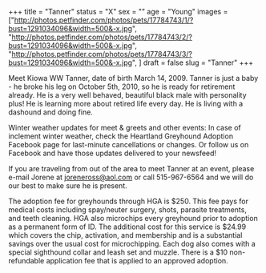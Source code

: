 +++
title = "Tanner"
status = "X"
sex = ""
age = "Young"
images = ["http://photos.petfinder.com/photos/pets/17784743/1/?bust=1291034096&width=500&-x.jpg",
"http://photos.petfinder.com/photos/pets/17784743/2/?bust=1291034096&width=500&-x.jpg",
"http://photos.petfinder.com/photos/pets/17784743/3/?bust=1291034096&width=500&-x.jpg",
]
draft = false
slug = "Tanner"
+++

Meet Kiowa WW Tanner, date of birth March 14, 2009. Tanner is just a baby - he broke his leg on October 5th, 2010, so he is ready for retirement already. He is a very well behaved, beautiful black male with personality plus! He is learning more about retired life every day. He is living with a dashound and doing fine.


Winter weather updates for meet & greets and other events: In case of inclement winter weather, check the Heartland Greyhound Adoption Facebook page for last-minute cancellations or changes. Or follow us on Facebook and have those updates delivered to your newsfeed!


If you are traveling from out of the area to meet Tanner at an event, please e-mail Jorene at joreneross@aol.com or call 515-967-6564 and we will do our best to make sure he is present.

The adoption fee for greyhounds through HGA is $250. This fee pays for medical costs including spay/neuter surgery, shots, parasite treatments, and teeth cleaning. HGA also microchips every greyhound prior to adoption as a permanent form of ID. The additional cost for this service is $24.99 which covers the chip, activation, and membership and is a substantial savings over the usual cost for microchipping. Each dog also comes with a special sighthound collar and leash set and muzzle. There is a $10 non-refundable application fee that is applied to an approved adoption.

